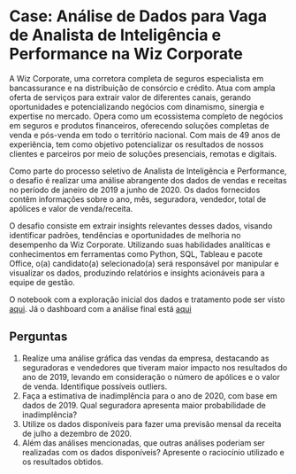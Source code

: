 # Case: Análise de Dados para Vaga de Analista de Inteligência e Performance na Wiz Corporate

A Wiz Corporate, uma corretora completa de seguros especialista em bancassurance e na distribuição de consórcio e crédito. Atua com ampla oferta de serviços para extrair valor de diferentes canais, gerando oportunidades e potencializando negócios com dinamismo, sinergia e expertise no mercado. Opera como um ecossistema completo de negócios em seguros e produtos financeiros, oferecendo soluções completas de venda e pós-venda em todo o território nacional. Com mais de 49 anos de experiência, tem como objetivo potencializar os resultados de nossos clientes e parceiros por meio de soluções presenciais, remotas e digitais.

Como parte do processo seletivo de Analista de Inteligência e Performance, o desafio é realizar uma análise abrangente dos dados de vendas e receitas no período de janeiro de 2019 a junho de 2020. Os dados fornecidos contêm informações sobre o ano, mês, seguradora, vendedor, total de apólices e valor de venda/receita.

O desafio consiste em extrair insights relevantes desses dados, visando identificar padrões, tendências e oportunidades de melhoria no desempenho da Wiz Corporate. Utilizando suas habilidades analíticas e conhecimentos em ferramentas como Python, SQL, Tableau e pacote Office, o(a) candidato(a) selecionado(a) será responsável por manipular e visualizar os dados, produzindo relatórios e insights acionáveis para a equipe de gestão.

O notebook com a exploração inicial dos dados e tratamento pode ser visto [aqui](https://github.com/Felisouza/caseSeguradora/blob/main/felipe_case_wizco.ipynb). Já o dashboard com a análise final está [aqui](https://github.com/Felisouza/caseSeguradora/blob/main/dashboard_vendas_receitas_final.pdf)

## Perguntas

1. Realize uma análise gráfica das vendas da empresa, destacando as seguradoras e vendedores que tiveram maior impacto nos resultados do ano de 2019, levando em consideração o número de apólices e o valor de venda. Identifique possíveis outliers.
2. Faça a estimativa de inadimplência para o ano de 2020, com base em dados de 2019. Qual seguradora apresenta maior probabilidade de inadimplência?
3. Utilize os dados disponíveis para fazer uma previsão mensal da receita de julho a dezembro de 2020.
4. Além das análises mencionadas, que outras análises poderiam ser realizadas com os dados disponíveis? Apresente o raciocínio utilizado e os resultados obtidos.